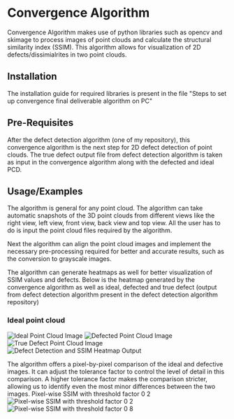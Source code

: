 
# Convergence Algorithm 
Convergence Algorithm makes use of python libraries such as opencv and skimage to process images of point clouds and calculate the structural similarity index (SSIM). This algorithm allows for visualization of 2D defects/dissimialrites in two point clouds.

## Installation

The installation guide for required libraries is present in the file "Steps to set up convergence final deliverable algorithm on PC"


    
## Pre-Requisites
After the defect detection algorithm (one of my repository), this convergence algorithm is the next step for 2D defect detection of point clouds. The true defect output file from defect detection algorithm is taken as input in the convergence algorithm along with the defected and ideal PCD.
## Usage/Examples
The algorithm is general for any point cloud. The algorithm can take automatic snapshots of the 3D point clouds from different views like the right view, left view, front view, back view and top view. All the user has to do is input the point cloud files required by the algorithm. 

Next the algorithm can align the point cloud images and implement the necessary pre-processing required for better and accurate results, such as the conversion to grayscale images.

The algorithm can generate heatmaps as well for better visualization of SSIM values and defects. Below is the heatmap generated by the convergence algorithm as well as ideal, defected and true defect (output from defect detection algorithm present in the defect detection algorithm repository)
### Ideal point cloud
![Ideal Point Cloud Image](https://github.com/user-attachments/assets/1fe1496b-561c-4be9-9a3e-735bbc78627c)
![Defected Point Cloud Image](https://github.com/user-attachments/assets/e5fcbf31-ca4f-42ca-910e-008f12c72970)
![True Defect Point Cloud Image](https://github.com/user-attachments/assets/09a59595-9d12-4d85-a5eb-a94c2f926ce6)
![Defect Detection and SSIM Heatmap Output](https://github.com/user-attachments/assets/04e44bbd-9126-4d4b-8339-2b200d764839)


The algorithm offers a pixel-by-pixel comparison of the ideal and defective images. It can adjust the tolerance factor to control the level of detail in this comparison. A higher tolerance factor makes the comparison stricter, allowing us to identify even the most minor differences between the two images.
Pixel-wise SSIM with threshold factor 0 2
![Pixel-wise SSIM with threshold factor 0 2](https://github.com/user-attachments/assets/141f4011-6bc5-416f-8abd-e59b910da4dd)
![Pixel-wise SSIM with threshold factor 0 8](https://github.com/user-attachments/assets/147a22c7-d0a1-4822-b055-1cf8c96d9266)

